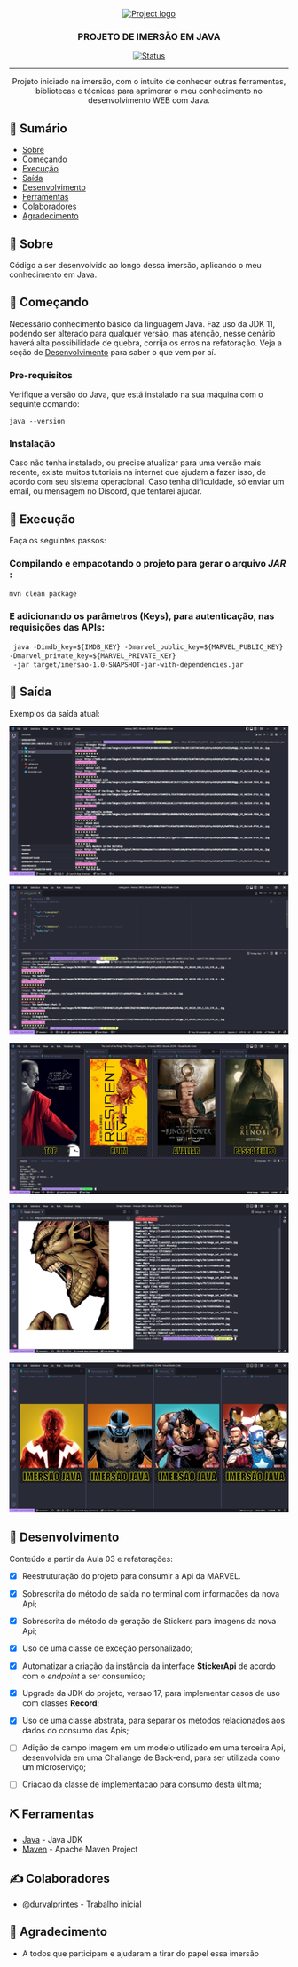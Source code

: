 <p align="center">
  <a href="" rel="noopener">
 <img width=450px height=250px src="https://i.ytimg.com/vi/WdT90ffB-0Q/maxresdefault.jpg" alt="Project logo"></a>
</p>

<h3 align="center">PROJETO DE IMERSÃO EM JAVA</h3>

<div align="center">

[![Status](https://img.shields.io/badge/Status-Em%20Desenvolvimento-green)]()

</div>

---

<p align="center"> Projeto iniciado na imersão, com o intuito de conhecer outras ferramentas, bibliotecas e técnicas para aprimorar o meu conhecimento no desenvolvimento WEB com Java.
<br> 
</p>


## 📝 Sumário

- [Sobre](#sobre)
- [Começando](#comecando)
- [Execução](#execucao)
- [Saída](#saida)
- [Desenvolvimento](#desenvolvimento)
- [Ferramentas](#ferramentas)
- [Colaboradores](#colaboradores)
- [Agradecimento](#agradecimento)


## 🧐 Sobre <a name = "sobre"></a>

Código a ser desenvolvido ao longo dessa imersão, aplicando o meu conhecimento em Java.


## 🏁 Começando <a name = "comecando"></a>

Necessário conhecimento básico da linguagem Java. Faz uso da JDK 11, podendo ser alterado para qualquer versão, mas atenção, nesse cenário haverá alta possibilidade de quebra, corrija os erros na refatoração. Veja a seção de [Desenvolvimento](#desenvolvimento) para saber o que vem por aí.

### Pre-requisitos

Verifique a versão do Java, que está instalado na sua máquina com o seguinte comando:

```
java --version
```

### Instalação

Caso não tenha instalado, ou precise atualizar para uma versão mais recente, existe muitos tutoriais na internet que ajudam a fazer isso, de acordo com seu sistema operacional. Caso tenha dificuldade, só enviar um email, ou mensagem no Discord, que tentarei ajudar.


## 🚀 Execução <a name = "execucao"></a>

Faça os seguintes passos:

### Compilando e empacotando o projeto para gerar o arquivo _JAR_ :

```
mvn clean package
```

### E adicionando os parâmetros (<strong>Keys</strong>), para autenticação, nas requisições das APIs:

```
 java -Dimdb_key=${IMDB_KEY} -Dmarvel_public_key=${MARVEL_PUBLIC_KEY} -Dmarvel_private_key=${MARVEL_PRIVATE_KEY}
 -jar target/imersao-1.0-SNAPSHOT-jar-with-dependencies.jar
```

## 🎈 Saída <a name="saida"></a>

Exemplos da saída atual:

![Saida Padrão da Api do IMDB](data/image/readme/Aula1.jpeg)

![Saída com coleto de Nota da Api do IMDB](data/image/readme/Aula1comDesafioSupremo.jpeg)

![Geração personalizada de Stickers da API do IMDB](data/image/readme/Aula2comDesafios.jpeg)

![Saída com informações da Api da MARVEL](data/image/readme/Aula3.jpeg)

![Geração de Sticker da Api da MARVEL](data/image/readme/Aula3comDesafios.jpeg)

## 🔧 Desenvolvimento <a name = "desenvolvimento"></a>

Conteúdo a partir da Aula 03 e refatorações:
- [x] Reestruturação do projeto para consumir a Api da MARVEL.
- [x] Sobrescrita do método de saída no terminal com informacões da nova Api;
- [x] Sobrescrita do método de geração de Stickers para imagens da nova Api;
- [x] Uso de uma classe de exceção personalizado;
- [x] Automatizar a criação da instância da interface <strong>StickerApi</strong> de acordo com o _endpoint_ a ser consumido;
- [x] Upgrade da JDK do projeto, versao 17, para implementar casos de uso com classes <strong>Record</strong>;
- [x] Uso de uma classe abstrata, para separar os metodos relacionados aos dados do consumo das Apis;
- [ ] Adição de campo imagem em um modelo utilizado em uma terceira Api, desenvolvida em uma Challange de Back-end, para ser utilizada como um microserviço;
- [ ] Criacao da classe de implementacao para consumo desta última;


## ⛏️ Ferramentas <a name = "ferramentas"></a>

- [Java](https://www.oracle.com/java/technologies/downloads/#java11) - Java JDK
- [Maven](https://maven.apache.org/download.cgi) - Apache Maven Project


## ✍️ Colaboradores <a name = "colaboradores"></a>

- [@durvalprintes](https://github.com/durvalprintes/) - Trabalho inicial


## 🎉 Agradecimento <a name = "agradecimento"></a>

- A todos que participam e ajudaram a tirar do papel essa imersão
